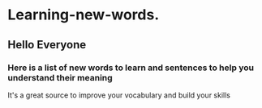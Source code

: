 # Learning-new-words.



## Hello Everyone 


### Here is a list of new words to learn and sentences to help you understand their meaning
It's a great source to improve your vocabulary and build your skills
